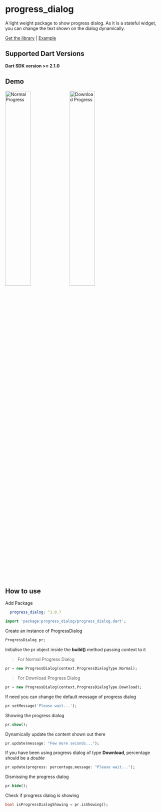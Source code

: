 # progress_dialog

A light weight package to show progress dialog. As it is a stateful widget, you can change the text shown on the dialog dynamically.

[Get the library](https://pub.dartlang.org/packages/progress_dialog) | [Example](https://pub.dartlang.org/packages/progress_dialog#-example-tab-)

## Supported Dart Versions
**Dart SDK version >= 2.1.0**

## Demo

<img src="https://raw.githubusercontent.com/fayaz07/progress_dialog/master/stateful_1.gif" width="40%" height="40%" alt="Normal Progress" />     <img src="https://raw.githubusercontent.com/fayaz07/progress_dialog/master/stateful_2.gif" width="40%" height="40%" alt="Download Progress" />


## How to use

Add Package
```yaml
  progress_dialog: ^1.0.7
```


```dart
import 'package:progress_dialog/progress_dialog.dart';
```
Create an instance of ProgressDialog
```dart
ProgressDialog pr;
```

Initialise the pr object inside the **build()** method passing context to it

> For Normal Progress Dialog
```dart
pr = new ProgressDialog(context,ProgressDialogType.Normal);
```

> For Download Progress Dialog
```dart
pr = new ProgressDialog(context,ProgressDialogType.Download);
```

If need you can change the default message of progress dialog
```dart
pr.setMessage('Please wait...');
```

Showing the progress dialog
```dart
pr.show();
```

Dynamically update the content shown out there
```dart
pr.update(message: "Few more seconds...");
```

If you have been using progress dialog of type **Download**, percentage should be a *double*
```dart
pr.update(progress: percentage,message: "Please wait...");
```

Dismissing the progress dialog
```dart
pr.hide();
```

Check if progress dialog is showing
```dart
bool isProgressDialogShowing = pr.isShowing();
```

